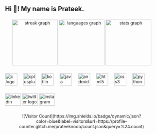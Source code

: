 <h2 align="left">Hi 👋! My name is Prateek.</h2>

###

<div align="center">
  <img
    src="https://github-readme-streak-stats.herokuapp.com/?user=prateeknoob&locale=en&mode=daily&theme=dracula&hide_border=false&border_radius=5&order=3"
    height="150"
    alt="streak graph"
  />
  <img
    src="https://github-readme-stats.vercel.app/api/top-langs?username=prateeknoob&locale=en&hide_title=false&layout=compact&card_width=320&langs_count=10&theme=dark&hide_border=false&order=2"
    height="150"
    alt="languages graph"
  />
  <img
    src="https://github-readme-stats.vercel.app/api?username=prateeknoob&hide_title=false&hide_rank=false&show_icons=true&include_all_commits=true&count_private=true&disable_animations=false&theme=dracula&locale=en&hide_border=false&order=1"
    height="150"
    alt="stats graph"
  />
</div>

###

<div align="left">
  <img src="https://cdn.jsdelivr.net/gh/devicons/devicon/icons/c/c-original.svg" height="40" alt="c logo" />
  <img width="12" />
  <img src="https://cdn.jsdelivr.net/gh/devicons/devicon/icons/cplusplus/cplusplus-original.svg" height="40" alt="cplusplus logo" />
  <img width="12" />
  <img src="https://cdn.jsdelivr.net/gh/devicons/devicon/icons/kotlin/kotlin-original.svg" height="40" alt="kotlin logo" />
  <img width="12" />
  <img src="https://cdn.jsdelivr.net/gh/devicons/devicon/icons/java/java-original.svg" height="40" alt="java logo" />
  <img width="12" />
  <img src="https://cdn.jsdelivr.net/gh/devicons/devicon/icons/androidstudio/androidstudio-original.svg" height="40" alt="androidstudio logo" />
  <img width="12" />
  <img src="https://cdn.jsdelivr.net/gh/devicons/devicon/icons/html5/html5-original.svg" height="40" alt="html5 logo" />
  <img width="12" />
  <img src="https://cdn.jsdelivr.net/gh/devicons/devicon/icons/css3/css3-original.svg" height="40" alt="css3 logo" />
  <img width="12" />
  <img src="https://cdn.jsdelivr.net/gh/devicons/devicon/icons/python/python-original.svg" height="40" alt="python logo" />
</div>

###

<div align="left">
  <a href="https://www.linkedin.com/in/prateek-s-a07a6b195/" target="_blank">
    <img src="https://raw.githubusercontent.com/maurodesouza/profile-readme-generator/master/src/assets/icons/social/linkedin/default.svg" width="52" height="40" alt="linkedin logo" />
  </a>
  <a href="https://twitter.com/prateek_noob" target="_blank">
    <img src="https://raw.githubusercontent.com/maurodesouza/profile-readme-generator/master/src/assets/icons/social/twitter/default.svg" width="52" height="40" alt="twitter logo" />
  </a>
  <a href="https://www.instagram.com/prateek_noob/" target="_blank">
    <img src="https://raw.githubusercontent.com/maurodesouza/profile-readme-generator/master/src/assets/icons/social/instagram/default.svg" width="52" height="40" alt="instagram logo" />
  </a>
</div>

###

<div align="center">
  ![Visitor Count](https://img.shields.io/badge/dynamic/json?color=blue&label=visitors&url=https://profile-counter.glitch.me/prateeknoob/count.json&query=%24.count)
</div>


